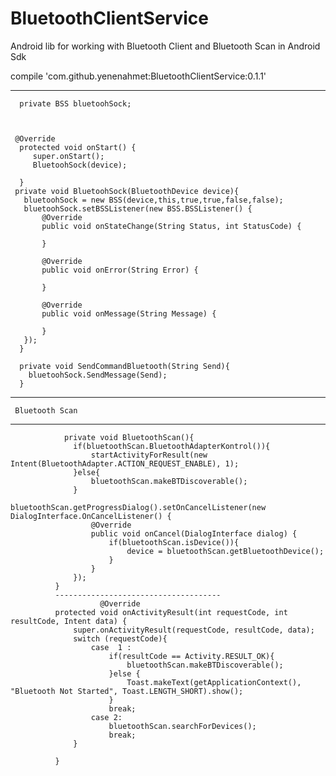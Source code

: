 # BluetoothClientService
Android lib for working with Bluetooth Client and Bluetooth Scan in Android Sdk


 compile 'com.github.yenenahmet:BluetoothClientService:0.1.1'

----------------------------------------------------------------------

      private BSS bluetoohSock;
 
 

     @Override
      protected void onStart() {
         super.onStart();
         BluetoohSock(device);

      }
     private void BluetoohSock(BluetoothDevice device){
       bluetoohSock = new BSS(device,this,true,true,false,false);
       bluetoohSock.setBSSListener(new BSS.BSSListener() {
           @Override
           public void onStateChange(String Status, int StatusCode) {

           }

           @Override
           public void onError(String Error) {

           }

           @Override
           public void onMessage(String Message) {

           }
       });
      }
   
      private void SendCommandBluetooth(String Send){
        bluetoohSock.SendMessage(Send);
      }
--------------------------------------------------------------------
     Bluetooth Scan
--------------------------------------------------------------------
                private void BluetoothScan(){
                  if(bluetoothScan.BluetoothAdapterKontrol()){
                      startActivityForResult(new Intent(BluetoothAdapter.ACTION_REQUEST_ENABLE), 1);
                  }else{
                      bluetoothScan.makeBTDiscoverable();
                  }
                  bluetoothScan.getProgressDialog().setOnCancelListener(new DialogInterface.OnCancelListener() {
                      @Override
                      public void onCancel(DialogInterface dialog) {
                          if(bluetoothScan.isDevice()){
                              device = bluetoothScan.getBluetoothDevice();
                          }
                      }
                  });
              }
              -------------------------------------
                        @Override
              protected void onActivityResult(int requestCode, int resultCode, Intent data) {
                  super.onActivityResult(requestCode, resultCode, data);
                  switch (requestCode){
                      case  1 :
                          if(resultCode == Activity.RESULT_OK){
                              bluetoothScan.makeBTDiscoverable();
                          }else {
                              Toast.makeText(getApplicationContext(), "Bluetooth Not Started", Toast.LENGTH_SHORT).show();
                          }
                          break;
                      case 2:
                          bluetoothScan.searchForDevices();
                          break;
                  }

              }
